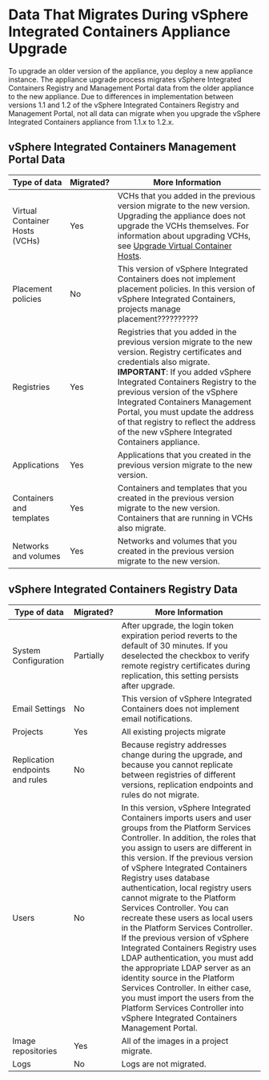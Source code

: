 # Data That Migrates During vSphere Integrated Containers Appliance Upgrade #

To upgrade an older version of the appliance, you deploy a new appliance instance. The appliance upgrade process migrates vSphere Integrated Containers Registry and Management Portal data from the older appliance to the new appliance. Due to differences in implementation between versions 1.1 and 1.2 of the vSphere Integrated Containers Registry and Management Portal, not all data can migrate when you upgrade the vSphere Integrated Containers appliance from 1.1.x to 1.2.x.

## vSphere Integrated Containers Management Portal Data ##

|Type of data|Migrated?|More Information|
|---|---|---|
|Virtual Container Hosts (VCHs)|Yes|VCHs that you added in the previous version migrate to the new version. Upgrading the appliance does not upgrade the VCHs themselves. For information about upgrading VCHs, see [Upgrade Virtual Container Hosts](upgrade_vch.md).|
|Placement policies|No|This version of vSphere Integrated Containers does not implement placement policies. In this version of vSphere Integrated Containers, projects manage placement??????????|
|Registries|Yes|Registries that you added in the previous version migrate to the new version. Registry certificates and credentials also migrate.  **IMPORTANT**: If you added vSphere Integrated Containers Registry to the previous version of the vSphere Integrated Containers Management Portal, you must update the address of that registry to reflect the address of the new vSphere Integrated Containers appliance.|
|Applications|Yes|Applications that you created in the previous version migrate to the new version.|
|Containers and templates|Yes|Containers and templates that you created in the previous version migrate to the new version. Containers that are running in VCHs also migrate.|
|Networks and volumes|Yes|Networks and volumes that you created in the previous version migrate to the new version.|

## vSphere Integrated Containers Registry Data ##

|Type of data|Migrated?|More Information|
|---|---|---|
|System Configuration|Partially|After upgrade, the login token expiration period reverts to the default of 30 minutes. If you deselected the checkbox to verify remote registry certificates during replication, this setting persists after upgrade.|
|Email Settings|No|This version of vSphere Integrated Containers does not implement email notifications.|
|Projects|Yes|All existing projects migrate|
|Replication endpoints and rules|No|Because registry addresses change during the upgrade, and because you cannot replicate between registries of different versions, replication endpoints and rules do not migrate.|
|Users|No|In this version, vSphere Integrated Containers imports users and user groups from the Platform Services Controller. In addition, the roles that you assign to users are different in this version. If the previous version of vSphere Integrated Containers Registry uses database authentication, local registry users cannot migrate to the Platform Services Controller. You can recreate these users as local users in the Platform Services Controller. If the previous version of vSphere Integrated Containers Registry uses LDAP authentication, you must add the appropriate LDAP server as an identity source in the Platform Services Controller. In either case, you must import the users from the Platform Services Controller into vSphere Integrated Containers Management Portal.|
|Image repositories|Yes|All of the images in a project migrate.|
|Logs|No|Logs are not migrated.|